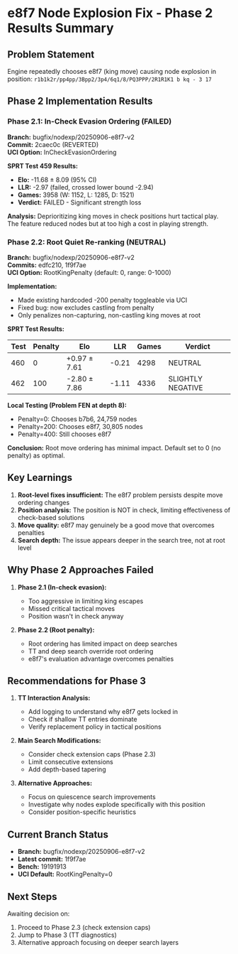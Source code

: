 # e8f7 Node Explosion Fix - Phase 2 Results Summary

## Problem Statement
Engine repeatedly chooses e8f7 (king move) causing node explosion in position:
`r1b1k2r/pp4pp/3Bpp2/3p4/6q1/8/PQ3PPP/2R1R1K1 b kq - 3 17`

## Phase 2 Implementation Results

### Phase 2.1: In-Check Evasion Ordering (FAILED)
**Branch:** bugfix/nodexp/20250906-e8f7-v2  
**Commit:** 2caec0c (REVERTED)  
**UCI Option:** InCheckEvasionOrdering  

**SPRT Test 459 Results:**
- **Elo:** -11.68 ± 8.09 (95% CI)
- **LLR:** -2.97 (failed, crossed lower bound -2.94)
- **Games:** 3958 (W: 1152, L: 1285, D: 1521)
- **Verdict:** FAILED - Significant strength loss

**Analysis:** Deprioritizing king moves in check positions hurt tactical play. The feature reduced nodes but at too high a cost in playing strength.

### Phase 2.2: Root Quiet Re-ranking (NEUTRAL)
**Branch:** bugfix/nodexp/20250906-e8f7-v2  
**Commits:** edfc210, 1f9f7ae  
**UCI Option:** RootKingPenalty (default: 0, range: 0-1000)  

**Implementation:**
- Made existing hardcoded -200 penalty toggleable via UCI
- Fixed bug: now excludes castling from penalty
- Only penalizes non-capturing, non-castling king moves at root

**SPRT Test Results:**

| Test | Penalty | Elo | LLR | Games | Verdict |
|------|---------|-----|-----|-------|---------|
| 460 | 0 | +0.97 ± 7.61 | -0.21 | 4298 | NEUTRAL |
| 462 | 100 | -2.80 ± 7.86 | -1.11 | 4336 | SLIGHTLY NEGATIVE |

**Local Testing (Problem FEN at depth 8):**
- Penalty=0: Chooses b7b6, 24,759 nodes
- Penalty=200: Chooses e8f7, 30,805 nodes  
- Penalty=400: Still chooses e8f7

**Conclusion:** Root move ordering has minimal impact. Default set to 0 (no penalty) as optimal.

## Key Learnings

1. **Root-level fixes insufficient:** The e8f7 problem persists despite move ordering changes
2. **Position analysis:** The position is NOT in check, limiting effectiveness of check-based solutions
3. **Move quality:** e8f7 may genuinely be a good move that overcomes penalties
4. **Search depth:** The issue appears deeper in the search tree, not at root level

## Why Phase 2 Approaches Failed

1. **Phase 2.1 (In-check evasion):** 
   - Too aggressive in limiting king escapes
   - Missed critical tactical moves
   - Position wasn't in check anyway

2. **Phase 2.2 (Root penalty):**
   - Root ordering has limited impact on deep searches
   - TT and deep search override root ordering
   - e8f7's evaluation advantage overcomes penalties

## Recommendations for Phase 3

1. **TT Interaction Analysis:**
   - Add logging to understand why e8f7 gets locked in
   - Check if shallow TT entries dominate
   - Verify replacement policy in tactical positions

2. **Main Search Modifications:**
   - Consider check extension caps (Phase 2.3)
   - Limit consecutive extensions
   - Add depth-based tapering

3. **Alternative Approaches:**
   - Focus on quiescence search improvements
   - Investigate why nodes explode specifically with this position
   - Consider position-specific heuristics

## Current Branch Status
- **Branch:** bugfix/nodexp/20250906-e8f7-v2
- **Latest commit:** 1f9f7ae
- **Bench:** 19191913
- **UCI Default:** RootKingPenalty=0

## Next Steps
Awaiting decision on:
1. Proceed to Phase 2.3 (check extension caps)
2. Jump to Phase 3 (TT diagnostics)
3. Alternative approach focusing on deeper search layers